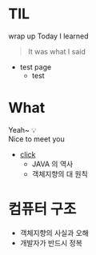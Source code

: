 # TIL
wrap up Today I learned  
> It was what I said  

* test page
  * test

# What
Yeah~ 💡  
Nice to meet you
* [click](https://naver.com)
  * JAVA 의 역사  
  * 객체지향의 대 원칙

# 컴퓨터 구조
* 객체지향의 사실과 오해
* 개발자가 반드시 정복
